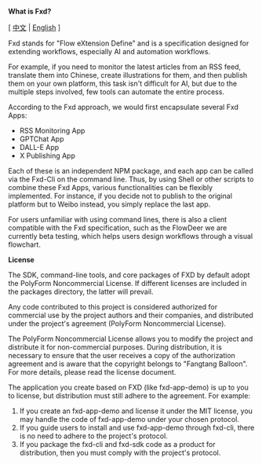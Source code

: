 **What is Fxd?**

[ [中文](./README.zh-cn.md) | [English](./README.md) ]

Fxd stands for "Flow eXtension Define" and is a specification designed for extending workflows, especially AI and automation workflows.

For example, if you need to monitor the latest articles from an RSS feed, translate them into Chinese, create illustrations for them, and then publish them on your own platform, this task isn't difficult for AI, but due to the multiple steps involved, few tools can automate the entire process.

According to the Fxd approach, we would first encapsulate several Fxd Apps:

- RSS Monitoring App
- GPTChat App
- DALL-E App
- X Publishing App

Each of these is an independent NPM package, and each app can be called via the Fxd-Cli on the command line. Thus, by using Shell or other scripts to combine these Fxd Apps, various functionalities can be flexibly implemented. For instance, if you decide not to publish to the original platform but to Weibo instead, you simply replace the last app.

For users unfamiliar with using command lines, there is also a client compatible with the Fxd specification, such as the FlowDeer we are currently beta testing, which helps users design workflows through a visual flowchart.

**License**

The SDK, command-line tools, and core packages of FXD by default adopt the PolyForm Noncommercial License. If different licenses are included in the packages directory, the latter will prevail.

Any code contributed to this project is considered authorized for commercial use by the project authors and their companies, and distributed under the project's agreement (PolyForm Noncommercial License).

The PolyForm Noncommercial License allows you to modify the project and distribute it for non-commercial purposes. During distribution, it is necessary to ensure that the user receives a copy of the authorization agreement and is aware that the copyright belongs to "Fangtang Balloon". For more details, please read the license document.

The application you create based on FXD (like fxd-app-demo) is up to you to license, but distribution must still adhere to the agreement. For example:

1. If you create an fxd-app-demo and license it under the MIT license, you may handle the code of fxd-app-demo under your chosen protocol.
2. If you guide users to install and use fxd-app-demo through fxd-cli, there is no need to adhere to the project's protocol.
3. If you package the fxd-cli and fxd-sdk code as a product for distribution, then you must comply with the project's protocol.